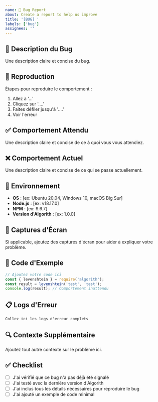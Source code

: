 ```yaml
---
name: 🐛 Bug Report
about: Create a report to help us improve
title: '[BUG] '
labels: ['bug']
assignees: ''
---
```


## 🐛 Description du Bug

Une description claire et concise du bug.

## 🔄 Reproduction

Étapes pour reproduire le comportement :

1. Allez à '...'
2. Cliquez sur '....'
3. Faites défiler jusqu'à '....'
4. Voir l'erreur

## ✅ Comportement Attendu

Une description claire et concise de ce à quoi vous vous attendiez.

## ❌ Comportement Actuel

Une description claire et concise de ce qui se passe actuellement.

## 📱 Environnement

- **OS** : [ex: Ubuntu 20.04, Windows 10, macOS Big Sur]
- **Node.js** : [ex: v18.17.0]
- **NPM** : [ex: 9.6.7]
- **Version d'Algorith** : [ex: 1.0.0]

## 📸 Captures d'Écran

Si applicable, ajoutez des captures d'écran pour aider à expliquer votre problème.

## 📝 Code d'Exemple

```javascript
// Ajoutez votre code ici
const { levenshtein } = require('algorith');
const result = levenshtein('test', 'test');
console.log(result); // Comportement inattendu
```

## 📋 Logs d'Erreur

```
Collez ici les logs d'erreur complets
```

## 🔍 Contexte Supplémentaire

Ajoutez tout autre contexte sur le problème ici.

## ✅ Checklist

- [ ] J'ai vérifié que ce bug n'a pas déjà été signalé
- [ ] J'ai testé avec la dernière version d'Algorith
- [ ] J'ai inclus tous les détails nécessaires pour reproduire le bug
- [ ] J'ai ajouté un exemple de code minimal
